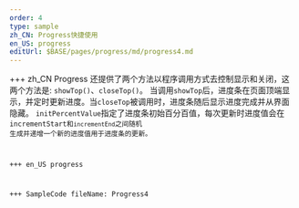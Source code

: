 ```yaml
---
order: 4
type: sample
zh_CN: Progress快捷使用
en_US: progress
editUrl: $BASE/pages/progress/md/progress4.md
---
```


+++ zh_CN
Progress 还提供了两个方法以程序调用方式去控制显示和关闭，这两个方法是: <Code>showTop()</Code>、<Code>closeTop()</Code>。
当调用<Code>showTop</Code>后，进度条在页面顶端显示，并定时更新进度。当<Code>closeTop</Code>被调用时，进度条随后显示进度完成并从界面隐藏。
<Code>initPercentValue</Code>指定了进度条初始百分百值，每次更新时进度值会在<Code>incrementStart</ode>和<Code>incrementEnd</Code>之间随机
生成并递增一个新的进度值用于进度条的更新。

+++ en_US
progress

+++ SampleCode
fileName: Progress4
